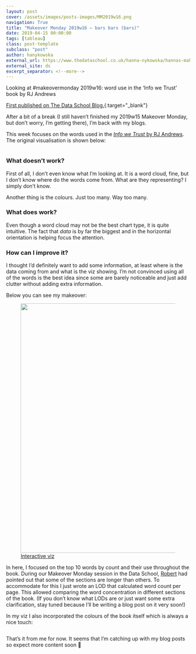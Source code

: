 ```yaml
---
layout: post
cover: /assets/images/posts-images/MM2019w16.png
navigation: True
title: "Makeover Monday 2019w16 – bars bars (bars)"
date: 2019-04-15 00:00:00
tags: [tableau]
class: post-template
subclass: "post"
author: hanykowska
external_url: https://www.thedataschool.co.uk/hanna-nykowska/hannas-makeover-monday-2019w16-bars-bars-bars/
external_site: ds
excerpt_separator: <!--more-->
---
```


Looking at #makeovermonday 2019w16: word use in the ‘Info we Trust’ book by RJ Andrews

[First published on The Data School Blog.]({{page.external_url}}){:target="\_blank"}

<!--more-->

<p>After a bit of a break (I still haven&#8217;t finished my 2019w15 Makeover Monday, but don&#8217;t worry, I&#8217;m getting there), I&#8217;m back with my blogs.</p>

<p>This week focuses on the words used in the <em><a href="https://infowetrust.com/inspire/">Info we Trust</a></em><a href="https://infowetrust.com/inspire/"> by RJ Andrews</a>. The original visualisation is shown below:</p>

<figure class="wp-block-image"><img src="https://media.data.world/HqPI2jUxRF69iYygJP7W_voyant-tools-wordcloud.png" alt="" /></figure>

<h3>What doesn&#8217;t work?</h3>

<p>First of all, I don&#8217;t even know what I&#8217;m looking at. It is a word cloud, fine, but I don&#8217;t know where do the words come from. What are they representing? I simply don&#8217;t know. </p>

<p>Another thing is the colours. Just too many. Way too many.</p>

<h3>What does work?</h3>

<p>Even though a word cloud may not be the best chart type, it is quite intuitive. The fact that <em>data</em> is by far the biggest and in the horizontal orientation is helping focus the attention.</p>

<h3>How can I improve it?</h3>

<p>I thought I&#8217;d definitely want to add some information, at least where is the data coming from and what is the viz showing. I&#8217;m not convinced using all of the words is the best idea since some are barely noticeable and just add clutter without adding extra information.</p>

<p>Below you can see my makeover:</p>

<figure class="wp-block-image"><img loading="lazy" width="1024" height="683" src="https://www.thedataschool.co.uk/content/images/wordpress/2019/04/dash-1-1024x683.png" alt="" class="wp-image-25888" srcset="https://www.thedataschool.co.uk/content/images/wordpress/2019/04/dash-1-1024x683.png 1024w, https://www.thedataschool.co.uk/content/images/wordpress/2019/04/dash-1-300x200.png 300w, https://www.thedataschool.co.uk/content/images/wordpress/2019/04/dash-1-768x512.png 768w, https://www.thedataschool.co.uk/content/images/wordpress/2019/04/dash-1-1080x720.png 1080w, https://www.thedataschool.co.uk/content/images/wordpress/2019/04/dash-1.png 1200w" sizes="(max-width: 1024px) 100vw, 1024px" /><figcaption><a href="https://public.tableau.com/profile/hanna.nykowska#!/vizhome/MM2019w16/InfoWeTrustTop10Words">Interactive viz</a></figcaption></figure>

<p>In here, I focused on the top 10 words by count and their use throughout the book. During our Makeover Monday session in the Data School, <a href="https://www.thedataschool.co.uk/blog/robert-headington/">Robert</a> had pointed out that some of the sections are longer than others. To accommodate for this I just wrote an LOD that calculated word count per page. This allowed comparing the word concentration in different sections of the book. (If you don&#8217;t know what LODs are or just want some extra clarification, stay tuned because I&#8217;ll be writing a blog post on it very soon!)</p>

<p>In my viz I also incorporated the colours of the book itself which is always a nice touch:</p>

<figure class="wp-block-image"><img src="https://i0.wp.com/infowetrust.com/wp-content/uploads/2019/01/IMG_6927.jpg?resize=700%2C525&amp;ssl=1" alt="" /></figure>

<p>That&#8217;s it from me for now. It seems that I&#8217;m catching up with my blog posts so expect more content soon 🙂</p>
